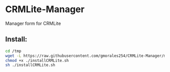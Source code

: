 # CRMLite-Manager
Manager form for CRMLite

## Install:
```sh
cd /tmp
wget -L https://raw.githubusercontent.com/gmorales254/CRMLite-Manager/main/installCRMLite.sh
chmod +x ./installCRMLite.sh
sh ./installCRMLite.sh
```
